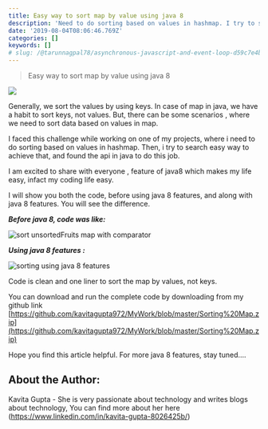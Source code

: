 ```yaml
---
title: Easy way to sort map by value using java 8 
description: 'Need to do sorting based on values in hashmap. I try to search easy way to achieve that, and found the api in java to do this job.'
date: '2019-08-04T08:06:46.769Z'
categories: []
keywords: []
# slug: /@tarunnagpal78/asynchronous-javascript-and-event-loop-d59c7e4b9fdd
---
```


>  Easy way to sort map by value using java 8

![](https://cdn-images-1.medium.com/max/2000/1*LvaZgwWrDH-Hl7glzlHgaw.jpeg)

Generally, we sort the values by using keys. In case of map in java, we have a habit to sort keys, not values. But, there can be some scenarios , where we need to sort data based on values in map.

I faced this challenge while working on one of my projects, where i need to do sorting based on values in hashmap. Then, i try to search easy way to achieve that, and found the api in java to do this job.

I am excited to share with everyone , feature of java8 which makes my life easy, infact my coding life easy.

I will show you both the code, before using java 8 features, and along with java 8 features. You will see the difference.

***Before java 8, code was like:***

![sort unsortedFruits map with comparator](https://cdn-images-1.medium.com/max/2000/1*U21uhXShpV4LqHlyj6GbNQ.jpeg)

***Using java 8 features :***

![sorting using java 8 features](https://cdn-images-1.medium.com/max/2000/1*FjkH2lfc4lbcQ3ulboBc4g.jpeg)

Code is clean and one liner to sort the map by values, not keys.

You can download and run the complete code by downloading from my github link [https://github.com/kavitagupta972/MyWork/blob/master/Sorting%20Map.zip](https://github.com/kavitagupta972/MyWork/blob/master/Sorting%20Map.zip)

Hope you find this article helpful. For more java 8 features, stay tuned….


## About the Author:

Kavita Gupta - She is very passionate about technology and writes blogs about technology, You can find more about her here (https://www.linkedin.com/in/kavita-gupta-8026425b/)

